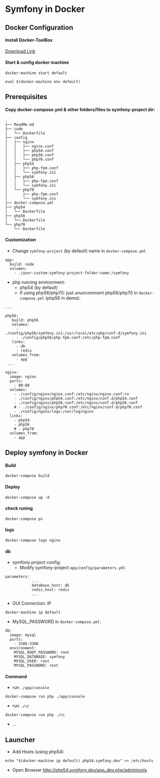 # **Symfony in Docker**


## Docker Configuration

#### Install Docker-ToolBox
[Download Link](https://www.docker.com/products/docker-toolbox)

#### Start & config docker machine
```
docker-machine start default

eval $(docker-machine env default)
```

## Prerequisites

#### Copy docker-compose.yml & other folders/files to symfony-project dir:

```
.
├── ReadMe.md
├── code
│   └── Dockerfile
├── config
│   ├── nginx
│   │   ├── nginx.conf
│   │   ├── php54.conf
│   │   ├── php56.conf
│   │   └── php70.conf
│   ├── php54
│   │   ├── php-fpm.conf
│   │   └── symfony.ini
│   ├── php56
│   │   ├── php-fpm.conf
│   │   └── symfony.ini
│   └── php70
│       ├── php-fpm.conf
│       └── symfony.ini
├── docker-compose.yml
├── php54
│   └── Dockerfile
├── php56
│   └── Dockerfile
└── php70
    └── Dockerfile

```

#### Customization

* Change `symfony-project` (by default) name in `docker-compose.yml`
```
app:
  build: code
  volumes:
    - ./your-custom-symfony-project-folder-name:/symfony
```

* php running environment:
    * php54 (by default)
    * if using php56/php70: just ununcomment php56/php70 in `docker-compose.yml` (php56 in demo):

```
...

php56:
   build: php56
   volumes:
     - ./config/php56/symfony.ini:/usr/local/etc/php/conf.d/symfony.ini
     - ./config/php56/php-fpm.conf:/etc/php-fpm.conf
   links:
     - db
     - redis
   volumes_from:
     - app
 ...

nginx:
  image: nginx
  ports:
    - 80:80
  volumes:
    - ./config/nginx/nginx.conf:/etc/nginx/nginx.conf:ro
    - ./config/nginx/php54.conf:/etc/nginx/conf.d/php54.conf
    - ./config/nginx/php56.conf:/etc/nginx/conf.d/php56.conf
    # - ./config/nginx/php70.conf:/etc/nginx/conf.d/php70.conf
    - ./config/nginx/logs:/var/log/nginx
  links:
    - php54
    - php56
    # - php70
  volumes_from:
    - app
```


## Deploy symfony in Docker

#### Build
```
docker-compose build
```

#### Deploy
```
docker-compose up -d
```

#### check runing
```
docker-compose ps
```

#### logs
```
docker-compose logs nginx
```
#### db
* symfony project config:
    * Modify symfony-project `app/config/parameters.yml` 
```
parameters:
            ...
            database_host: db
            redis_host: redis
            ...
```

* GUI Connection: IP
```
docker-machine ip default
```

* MySQL_PASSWORD in `docker-compose.yml`:
```
db:
  image: mysql
  ports:
    - 3306:3306
  environment:
    MYSQL_ROOT_PASSWORD: root
    MYSQL_DATABASE: symfony
    MYSQL_USER: root
    MYSQL_PASSWORD: root
```

#### Command
* run `./app/console` 
```
docker-compose run php ./app/console
```
* run `./cc`
```
docker-compose run php ./cc
```
* ...

## Launcher

* Add Hosts (using php54)
```
echo "$(docker-machine ip default) php54.symfony.dev" >> /etc/hosts
```

* Open Browser http://php54.symfony.dev/app_dev.php/admintools



